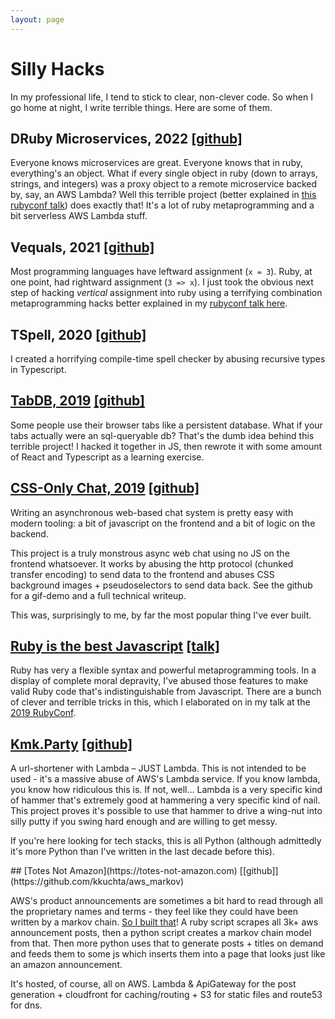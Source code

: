 ```yaml
---
layout: page
---
```


# Silly Hacks

In my professional life, I tend to stick to clear, non-clever code. So when I go home at night, I write terrible things. Here are some of them.

## DRuby Microservices, 2022 <span class='github'>[[github]](https://github.com/kkuchta/druby)</span>

Everyone knows microservices are great. Everyone knows that in ruby, everything's an object. What if every single object in ruby (down to arrays, strings, and integers) was a proxy object to a remote microservice backed by, say, an AWS Lambda? Well this terrible project (better explained in [this rubyconf talk](https://www.youtube.com/watch?v=nrJP9Qr2AXQ)) does exactly that! It's a lot of ruby metaprogramming and a bit serverless AWS Lambda stuff.

## Vequals, 2021 <span class='github'>[[github]](https://github.com/kkuchta/vequals)</span>

Most programming languages have leftward assignment (`x = 3`). Ruby, at one point, had rightward assignment (`3 => x`). I just took the obvious next step of hacking _vertical_ assignment into ruby using a terrifying combination metaprogramming hacks better explained in my [rubyconf talk here](https://www.youtube.com/watch?v=B2nBB70uy6M).

## TSpell, 2020 <span class='github'>[[github]](https://github.com/kkuchta/Tspell)</span>

I created a horrifying compile-time spell checker by abusing recursive types in Typescript.

## [TabDB, 2019](https://tabdb.io/) <span class='github'>[[github]](https://github.com/kkuchta/tabdb)</span>

Some people use their browser tabs like a persistent database. What if your tabs actually were an sql-queryable db? That's the dumb idea behind this terrible project! I hacked it together in JS, then rewrote it with some amount of React and Typescript as a learning exercise.

## [CSS-Only Chat, 2019](https://github.com/kkuchta/css-only-chat) <span class='github'>[[github]](https://github.com/kkuchta/css-only-chat)</span>

Writing an asynchronous web-based chat system is pretty easy with modern tooling:
a bit of javascript on the frontend and a bit of logic on the backend.

This project is a truly monstrous async web chat using no JS on the frontend whatsoever. It works by abusing the http protocol (chunked transfer encoding) to send data to the frontend and abuses CSS background images + pseudoselectors to send data back. See the github for a gif-demo and a full technical writeup.

This was, surprisingly to me, by far the most popular thing I've ever built.

## [Ruby is the best Javascript](/2017/07/disguising-ruby-as-javascript/) <span class='github'>[[talk]](https://www.youtube.com/watch?v=datDkio1AXM)</span>

Ruby has very a flexible syntax and powerful metaprogramming tools. In a display of complete moral depravity, I've abused those features to make valid Ruby code that's indistinguishable from Javascript. There are a bunch of clever and terrible tricks in this, which I elaborated on in my talk at the [2019 RubyConf](https://www.youtube.com/watch?v=datDkio1AXM).

## [Kmk.Party](/2018/03/lambda-only-url-shortener/) <span class='github'>[[github]](https://github.com/kkuchta/url_shortener)</span>

A url-shortener with Lambda &ndash; JUST Lambda. This is not intended to be used - it's a massive abuse of AWS's Lambda service. If you know lambda, you know how ridiculous this is. If not, well... Lambda is a very specific kind of hammer that's extremely good at hammering a very specific kind of nail. This project proves it's possible to use that hammer to drive a wing-nut into silly putty if you swing hard enough and are willing to get messy.

If you're here looking for tech stacks, this is all Python (although admittedly it's more Python than I've written in the last decade before this).

<span id="totes-not-amazon" />
## [Totes Not Amazon](https://totes-not-amazon.com) <span class='github'>[[github]](https://github.com/kkuchta/aws_markov)</span>

AWS's product announcements are sometimes a bit hard to read through all the proprietary names and terms - they feel like they could have been written by a markov chain. [So I built that](https://totes-not-amazon.com)! A ruby script scrapes all 3k+ aws announcement posts, then a python script creates a markov chain model from that. Then more python uses that to generate posts + titles on demand and feeds them to some js which inserts them into a page that looks just like an amazon announcement.

It's hosted, of course, all on AWS. Lambda & ApiGateway for the post generation + cloudfront for caching/routing + S3 for static files and route53 for dns.
